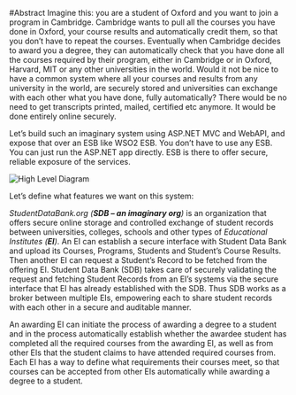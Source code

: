 #Abstract
Imagine this: you are a student of Oxford and you want to join a program in Cambridge. Cambridge wants to pull all the courses you have done in Oxford, your course results and automatically credit them, so that you don’t have to repeat the courses. Eventually when Cambridge decides to award you a degree, they can automatically check that you have done all the courses required by their program, either in Cambridge or in Oxford, Harvard, MIT or any other universities in the world. Would it not be nice to have a common system where all your courses and results from any university in the world, are securely stored and universities can exchange with each other what you have done, fully automatically? There would be no need to get transcripts printed, mailed, certified etc anymore. It would be done entirely online securely.

Let’s build such an imaginary system using ASP.NET MVC and WebAPI, and expose that over an ESB like WSO2 ESB. You don’t have to use any ESB. You can just run the ASP.NET app directly. ESB is there to offer secure, reliable exposure of the services.

![High Level Diagram](https://raw.githubusercontent.com/oazabir/StudentDataBank/master/docs/HighLevelArchitecture.png)

Let’s define what features we want on this system:

_StudentDataBank.org (**SDB – an imaginary org**)_ is an organization that offers secure online storage and controlled exchange of student records between universities, colleges, schools and other types of _Educational Institutes (**EI**)_. An EI can establish a secure interface with Student Data Bank and upload its Courses, Programs, Students and Student’s Course Results. Then another EI can request a Student’s Record to be fetched from the offering EI. Student Data Bank (SDB) takes care of securely validating the request and fetching Student Records from an EI’s systems via the secure interface that EI has already established with the SDB. Thus SDB works as a broker between multiple EIs, empowering each to share student records with each other in a secure and auditable manner.

An awarding EI can initiate the process of awarding a degree to a student and in the process automatically establish whether the awardee student has completed all the required courses from the awarding EI, as well as from other EIs that the student claims to have attended required courses from. Each EI has a way to define what requirements their courses meet, so that courses can be accepted from other EIs automatically while awarding a degree to a student.

